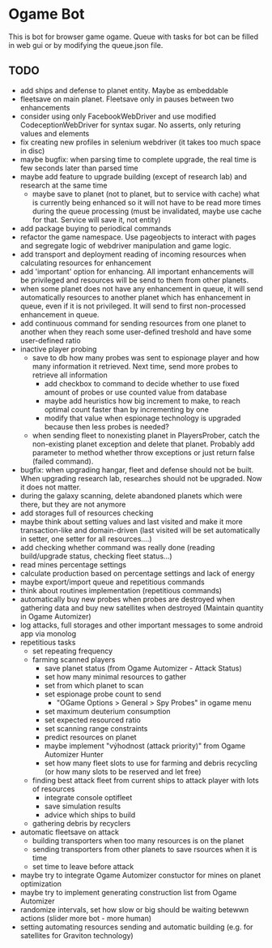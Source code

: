 Ogame Bot
=============

This is bot for browser game ogame. 
Queue with tasks for bot can be filled in web gui or by modifying the queue.json file.

TODO
-----
- add ships and defense to planet entity. Maybe as embeddable
- fleetsave on main planet. Fleetsave only in pauses between two enhancements
- consider using only FacebookWebDriver and use modified CodeceptionWebDriver for syntax sugar. No asserts, only returing values and elements
- fix creating new profiles in selenium webdriver (it takes too much space in disc)
- maybe bugfix: when parsing time to complete upgrade, the real time is few seconds later than parsed time
- maybe add feature to upgrade building (except of research lab) and research at the same time
	- maybe save to planet (not to planet, but to service with cache) what is currently being enhanced so it will not have to be read more times during the queue processing (must be invalidated, maybe use cache for that. Service will save it, not entity)
- add package buying to periodical commands
- refactor the game namespace. Use pageobjects to interact with pages and segregate logic of webdriver manipulation and game logic.
- add transport and deployment reading of incoming resources when calculating resources for enhancement
- add 'important' option for enhancing. All important enhancements will be privileged and resources will be send to them from other planets.
- when some planet does not have any enhancement in queue, it will send automatically resources to another planet which has enhancement in queue, even if it is not privileged. It will send to first non-processed enhancement in queue.
- add continuous command for sending resources from one planet to another when they reach some user-defined treshold and have some user-defined ratio
- inactive player probing
	- save to db how many probes was sent to espionage player and how many information it retrieved. Next time, send more probes to retrieve all information
		- add checkbox to command to decide whether to use fixed amount of probes or use counted value from database
		- maybe add heuristics how big increment to make, to reach optimal count faster than by incrementing by one
		- modify that value when espionage technology is upgraded because then less probes is needed?
	- when sending fleet to nonexisting planet in PlayersProber, catch the non-existing planet exception and delete that planet. Probably add parameter to method whether throw exceptions or just return false (failed command). 
- bugfix: when upgrading hangar, fleet and defense should not be built. When upgrading research lab, researches should not be upgraded. Now it does not matter.
- during the galaxy scanning, delete abandoned planets which were there, but they are not anymore
- add storages full of resources checking
- maybe think about setting values and last visited and make it more transaction-like and domain-driven (last visited will be set automatically in setter, one setter for all resources....)
- add checking whether command was really done (reading build/upgrade status, checking fleet status...)
- read mines percentage settings
- calculate production based on percentage settings and lack of energy
- maybe export/import queue and repetitious commands
- think about routines implementation (repetitious commands)
- automatically buy new probes when probes are destroyed when gathering data and buy new satellites when destroyed (Maintain quantity in Ogame Automizer)
- log attacks, full storages and other important messages to some android app via monolog
- repetitious tasks
	- set repeating frequency
	- farming scanned players 
		- save planet status (from Ogame Automizer - Attack Status)
		- set how many minimal resources to gather
		- set from which planet to scan
		- set espionage probe count to send
			- "OGame Options > General > Spy Probes" in ogame menu
		- set maximum deuterium consumption
		- set expected resourced ratio
		- set scanning range constraints
		- predict resources on planet
		- maybe implement "výhodnost (attack priority)" from Ogame Automizer Hunter 
		- set how many fleet slots to use for farming and debris recycling (or how many slots to be reserved and let free)
	- finding best attack fleet from current ships to attack player with lots of resources
		- integrate console optifleet
		- save simulation results
		- advice which ships to build
	- gathering debris by recyclers
- automatic fleetsave on attack
	- building transporters when too many resources is on the planet
	- sending transporters from other planets to save rsources when it is time
	- set time to leave before attack
- maybe try to integrate Ogame Automizer constuctor for mines on planet optimization
- maybe try to implement generating construction list from Ogame Automizer
- randomize intervals, set how slow or big should be waiting betewwn actions (slider more bot - more human)
- setting automating resources sending and automatic building (e.g. for satellites for Graviton technology)